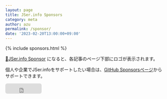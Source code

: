 ```yaml
---
layout: page
title: JSer.info Sponsors
category: meta
author: azu
permalink: /sponsor/
date: '2023-02-20T13:00:00+09:00'
---
```


{% include sponsors.html %}

[💚JSer.info Sponsor](https://github.com/sponsors/azu) になると、各記事のページ下部にロゴが表示されます。

個人や企業でJSer.infoをサポートしたい場合は、[GitHub Sponsorsページ](https://github.com/sponsors/azu)からサポートできます。

<iframe src="https://github.com/sponsors/azu/button" title="Sponsor azu" height="32" width="114" style="border: 0; border-radius: 6px;"></iframe>

